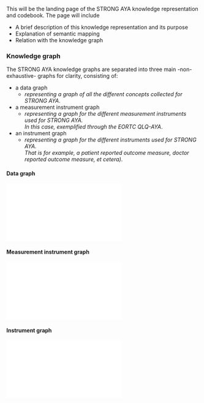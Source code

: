 This will be the landing page of the STRONG AYA knowledge representation and codebook.
The page will include

- A brief description of this knowledge representation and its purpose
- Explanation of semantic mapping
- Relation with the knowledge graph

### Knowledge graph

The STRONG AYA knowledge graphs are separated into three main -non-exhaustive- graphs for clarity, consisting of:

- a data graph
    - _representing a graph of all the different concepts collected for STRONG AYA_.
- a measurement instrument graph
    - _representing a graph for the different measurement instruments used for STRONG AYA.   
      In this case, exemplified through the EORTC QLQ-AYA_.
- an instrument graph
    - _representing a graph for the different instruments used for STRONG AYA.  
      That is for example, a patient reported outcome measure, doctor reported outcome measure, et cetera)_.

#### Data graph
![STRONG AYA Data Graph](/STRONG-AYA-Data-Graph.pdf)

#### Measurement instrument graph

![STRONG AYA Measurement Instrument Graph](/STRONG-AYA-EORTC-QLQ-AYA-Graph.pdf)

#### Instrument graph

![STRONG AYA Instrument Graph](/STRONG-AYA-Instrument-Graph.pdf)